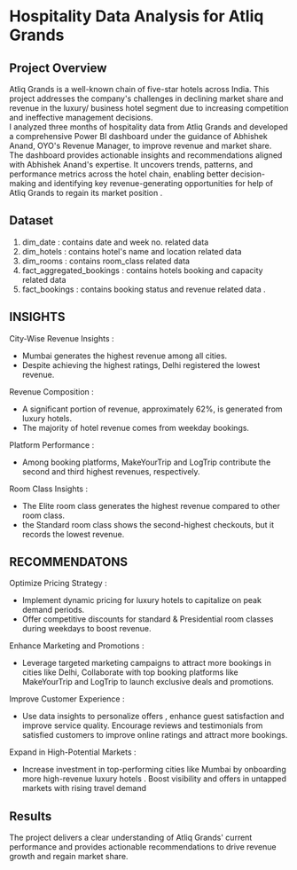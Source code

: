 # Hospitality Data Analysis for Atliq Grands  

## Project Overview  

Atliq Grands is a well-known chain of five-star hotels across India. This project addresses the company's challenges in declining market share and revenue in the luxury/ business hotel segment due to increasing competition and ineffective management decisions.  
I analyzed three months of hospitality data from Atliq Grands and developed a comprehensive Power BI dashboard under the guidance of Abhishek Anand, OYO's Revenue Manager, to improve revenue and market share.  
The dashboard provides actionable insights and recommendations aligned with Abhishek Anand's expertise. It uncovers trends, patterns, and performance metrics across the hotel chain, enabling better decision-making and identifying key revenue-generating opportunities for help of Atliq Grands to regain its market position .

## Dataset
1. dim_date : contains date and week no. related data
2. dim_hotels : contains hotel's name and location related data
3. dim_rooms : contains room_class related data
4. fact_aggregated_bookings : contains hotels booking and capacity related data
5. fact_bookings : contains booking status and revenue related data .

## INSIGHTS
City-Wise Revenue Insights :
- Mumbai generates the highest revenue among all cities.
- Despite achieving the highest ratings, Delhi registered the lowest revenue.
  
Revenue Composition :
- A significant portion of revenue, approximately 62%, is generated from luxury hotels.
- The majority of hotel revenue comes from weekday bookings.
  
Platform Performance :
- Among booking platforms, MakeYourTrip and LogTrip contribute the second and third highest
revenues, respectively.

Room Class Insights :
- The Elite room class generates the highest revenue compared to other room class.
- the Standard room class shows the second-highest checkouts, but it records the lowest revenue.

## RECOMMENDATONS
Optimize Pricing Strategy :
- Implement dynamic pricing for luxury hotels to capitalize on peak demand periods.
- Offer competitive discounts for standard & Presidential room classes during weekdays to boost revenue.
  
Enhance Marketing and Promotions :
- Leverage targeted marketing campaigns to attract more bookings in cities like Delhi,
Collaborate with top booking platforms like MakeYourTrip and LogTrip to launch exclusive deals
and promotions.

Improve Customer Experience :
- Use data insights to personalize offers , enhance guest satisfaction and improve service quality.
Encourage reviews and testimonials from satisfied customers to improve online ratings and attract
more bookings.

Expand in High-Potential Markets :
- Increase investment in top-performing cities like Mumbai by onboarding more high-revenue luxury
hotels . Boost visibility and offers in untapped markets with rising travel demand

## Results  

The project delivers a clear understanding of Atliq Grands' current performance and provides actionable recommendations to drive revenue growth and regain market share.  

